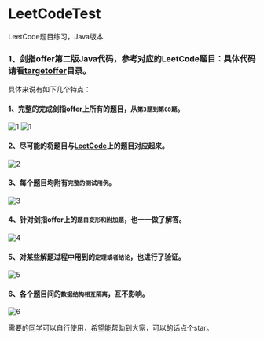 # LeetCodeTest
LeetCode题目练习，Java版本

### 1、剑指offer第二版Java代码，参考对应的LeetCode题目：具体代码请看[targetoffer](https://github.com/tinyvampirepudge/LeetCodeTest/tree/master/app/src/main/java/com/tinytongtong/leetcodetest/targetoffer)目录。

具体来说有如下几个特点：
#### 1、完整的完成剑指offer上所有的题目，从`第3题到第68题`。 
![1](https://img-blog.csdnimg.cn/20201021171807766.png?x-oss-process=image/watermark,type_ZmFuZ3poZW5naGVpdGk,shadow_10,text_aHR0cHM6Ly9ibG9nLmNzZG4ubmV0L3FxXzI2Mjg3NDM1,size_16,color_FFFFFF,t_70#pic_center)
![1](https://img-blog.csdnimg.cn/20201021171807740.png?x-oss-process=image/watermark,type_ZmFuZ3poZW5naGVpdGk,shadow_10,text_aHR0cHM6Ly9ibG9nLmNzZG4ubmV0L3FxXzI2Mjg3NDM1,size_16,color_FFFFFF,t_70#pic_center)

#### 2、尽可能的将题目与[LeetCode](https://leetcode-cn.com/problemset/all/)上的题目对应起来。
![2](https://img-blog.csdnimg.cn/20201021171807996.png?x-oss-process=image/watermark,type_ZmFuZ3poZW5naGVpdGk,shadow_10,text_aHR0cHM6Ly9ibG9nLmNzZG4ubmV0L3FxXzI2Mjg3NDM1,size_16,color_FFFFFF,t_70#pic_center)

#### 3、每个题目均附有`完整的测试用例`。
![3](https://img-blog.csdnimg.cn/20201021171808196.png?x-oss-process=image/watermark,type_ZmFuZ3poZW5naGVpdGk,shadow_10,text_aHR0cHM6Ly9ibG9nLmNzZG4ubmV0L3FxXzI2Mjg3NDM1,size_16,color_FFFFFF,t_70#pic_center)

#### 4、针对剑指offer上的`题目变形和附加题`，也一一做了解答。
![4](https://img-blog.csdnimg.cn/20201021171808454.png?x-oss-process=image/watermark,type_ZmFuZ3poZW5naGVpdGk,shadow_10,text_aHR0cHM6Ly9ibG9nLmNzZG4ubmV0L3FxXzI2Mjg3NDM1,size_16,color_FFFFFF,t_70#pic_center)

#### 5、对某些解题过程中用到的`定理或者结论`，也进行了验证。
![5](https://img-blog.csdnimg.cn/20201021171808801.png?x-oss-process=image/watermark,type_ZmFuZ3poZW5naGVpdGk,shadow_10,text_aHR0cHM6Ly9ibG9nLmNzZG4ubmV0L3FxXzI2Mjg3NDM1,size_16,color_FFFFFF,t_70#pic_center)

#### 6、各个题目间的`数据结构相互隔离`，互不影响。

![6](https://img-blog.csdnimg.cn/20201021171808769.png?x-oss-process=image/watermark,type_ZmFuZ3poZW5naGVpdGk,shadow_10,text_aHR0cHM6Ly9ibG9nLmNzZG4ubmV0L3FxXzI2Mjg3NDM1,size_16,color_FFFFFF,t_70#pic_center)

需要的同学可以自行使用，希望能帮助到大家，可以的话点个star。

